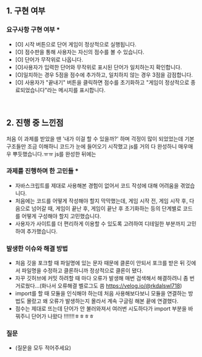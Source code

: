 <!--
## 0. 작성 참고 사항

다음 템플릿의 내용을 모두 채운 후 제출해주세요.
> 제목 옆 별표(*) 표시가 없다면 선택사항이므로 채우지 않아도 됩니다.

PR의 제목은 '[이름] 과제 제출합니다'로 통일해주세요.
(예시) [김한울] 과제 제출합니다

해당 PR을 바탕으로 면접을 진행할 예정입니다. 성실하게 작성해주세요.
또한 모든 인턴 선발을 마친 후 지원자 모두의 PR에 리뷰를 해드릴 예정입니다.
리뷰 반영은 선택 사항이니 참고 바랍니다.

해당 에디터가 어렵다면 markdown을 키워드로 검색해서 알아보세요!
-->

## 1. 구현 여부

### 요구사항 구현 여부 \*

- [O] 시작 버튼으로 단어 게임이 정상적으로 실행됩니다.
- [O] 점수판을 통해 사용자는 자신의 점수를 볼 수 있습니다.
- [O] 단어가 무작위로 나옵니다.
- [O]사용자가 입력한 단어와 무작위로 표시된 단어가 일치하는지 확인합니다.
- [O]일치하는 경우 5점을 점수에 추가하고, 일치하지 않는 경우 3점을 감점합니다.
- [O] 사용자가 "끝내기" 버튼을 클릭하면 점수를 초기화하고 "게임이 정상적으로 종료되었습니다"라는 메시지를 표시합니다.

<br>

## 2. 진행 중 느낀점
처음 이 과제를 받았을 땐 '내가 이걸 할 수 있을까?' 하며 걱정이 많이 되었었는데 기본 구조들만 조금 이해하니 코드가 눈에 들어오기 시작했고 js를 거의 다 완성하니 매우매우 뿌듯했습니다.ㅠㅠ js를 완성한 뒤에는 

### 과제를 진행하며 한 고민들 \*
- 자바스크립트를 제대로 사용해본 경험이 없어서 코드 작성에 대해 어려움을 겪었습니다.
- 처음에는 코드를 어떻게 작성해야 할지 막막했는데, 게임 시작 전, 게임 시작 후, 다음으로 넘어갈 때, 게임이 끝난 후, 게임이 끝난 후 초기화하는 등의 단계별로 코드를 어떻게 구성해야 할지 고민했습니다.
- 사용자가 사이트를 더 편리하게 이용할 수 있도록 고려하여 디테일한 부분까지 고민하여 추가했습니다.

### 발생한 이슈와 해결 방법
- 처음 깃을 포크할 때 파일명에 있는 문자 때문에 클론이 안되서 포크를 받은 뒤 깃에서 파일명을 수정하고 클론하니까 정상적으로 클론이 됐다.
- 자꾸 깃허브에 커밋 하려할 때 마다 오류가 발생해 매번 검색해서 해결하려니 좀 번거로웠다...(화나서 오류해결 벨로그도 씀 https://velog.io/@rkdalswl718)
- import를 할 때 모듈을 인식해야 하는데 처음 사용해보다보니 모듈을 연결하는 방법도 몰랐고 왜 오류가 발생하는지 몰라서 계속 구글링 해본 끝에 연결했다.
- 점수는 제대로 뜨는데 단어가 안 불러와져서 여러번 시도하다가 import 부분을 바꿔주니 단어가 나왔다 !!!!!!!ㅎㅎㅎㅎ

### 질문

- (질문을 모두 적어주세요)